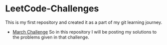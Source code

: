 # LeetCode-Challenges
This is my first repository and created it as a part of my git learning journey.
- [March Challenge](https://leetcode.com/explore/challenge/card/march-leetcoding-challenge-2021)
So in this repository I will be posting my solutions to the problems given in that challenge.
